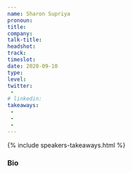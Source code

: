 ```yaml
---
name: Sharon Supriya
pronoun: 
title: 
company: 
talk-title: 
headshot: 
track: 
timeslot: 
date: 2020-09-10
type: 
level: 
twitter:
 - 
# linkedin: 
takeaways:
 - 
 - 
 - 
---
```


<p></p>

{% include speakers-takeaways.html %}

<h3>Bio</h3>
<p></p>